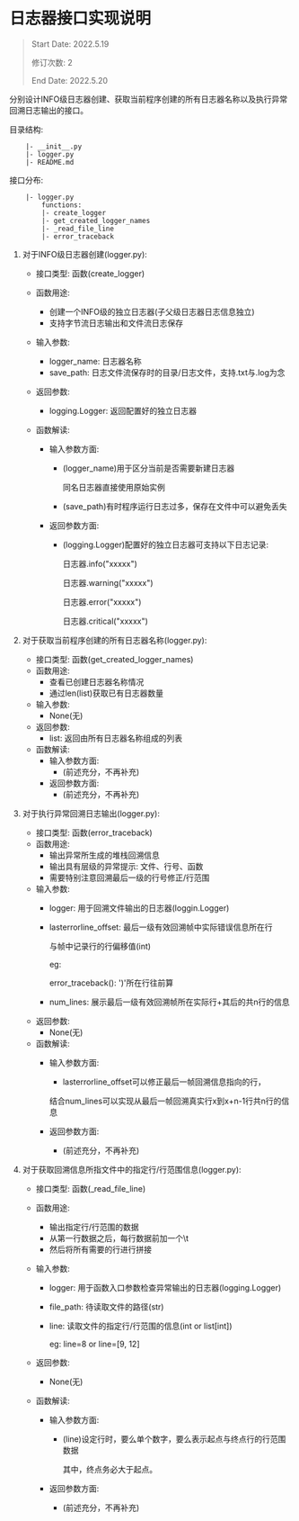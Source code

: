 # 日志器接口实现说明

> Start Date: 2022.5.19
> 
> 修订次数: 2
> 
> End Date: 2022.5.20

分别设计INFO级日志器创建、获取当前程序创建的所有日志器名称以及执行异常回溯日志输出的接口。

目录结构:
```
    |- __init__.py
    |- logger.py
    |- README.md
```

接口分布:
```
    |- logger.py
        functions:
        |- create_logger
        |- get_created_logger_names
        |- _read_file_line
        |- error_traceback
```

1. 对于INFO级日志器创建(logger.py):
    - 接口类型: 函数(create_logger)
    - 函数用途:
        - 创建一个INFO级的独立日志器(子父级日志器日志信息独立)
        - 支持字节流日志输出和文件流日志保存
    - 输入参数:
        - logger_name: 日志器名称
        - save_path: 日志文件流保存时的目录/日志文件，支持.txt与.log为念

    - 返回参数:
        - logging.Logger: 返回配置好的独立日志器
    - 函数解读:
        - 输入参数方面:
            - (logger_name)用于区分当前是否需要新建日志器

                同名日志器直接使用原始实例
            - (save_path)有时程序运行日志过多，保存在文件中可以避免丢失
        - 返回参数方面:
            - (logging.Logger)配置好的独立日志器可支持以下日志记录:

                日志器.info("xxxxx")

                日志器.warning("xxxxx")

                日志器.error("xxxxx")

                日志器.critical("xxxxx")

2. 对于获取当前程序创建的所有日志器名称(logger.py):
    - 接口类型: 函数(get_created_logger_names)
    - 函数用途:
        - 查看已创建日志器名称情况
        - 通过len(list)获取已有日志器数量
    - 输入参数:
        - None(无)
    - 返回参数:
        - list: 返回由所有日志器名称组成的列表
    - 函数解读:
        - 输入参数方面:
            - (前述充分，不再补充)
        - 返回参数方面:
            - (前述充分，不再补充)

3. 对于执行异常回溯日志输出(logger.py):
    - 接口类型: 函数(error_traceback)
    - 函数用途:
        - 输出异常所生成的堆栈回溯信息
        - 输出具有层级的异常提示: 文件、行号、函数
        - 需要特别注意回溯最后一级的行号修正/行范围
    - 输入参数:
        - logger: 用于回溯文件输出的日志器(loggin.Logger)
        - lasterrorline_offset: 最后一级有效回溯帧中实际错误信息所在行

            与帧中记录行的行偏移值(int)

            eg:

            error_traceback(): ')'所在行往前算

        - num_lines: 展示最后一级有效回溯帧所在实际行+其后的共n行的信息
    - 返回参数:
        - None(无)
    - 函数解读:
        - 输入参数方面:
            - lasterrorline_offset可以修正最后一帧回溯信息指向的行，
            
            结合num_lines可以实现从最后一帧回溯真实行x到x+n-1行共n行的信息

        - 返回参数方面:
            - (前述充分，不再补充)

4. 对于获取回溯信息所指文件中的指定行/行范围信息(logger.py):
    - 接口类型: 函数(_read_file_line)
    - 函数用途:
        - 输出指定行/行范围的数据
        - 从第一行数据之后，每行数据前加一个\t
        - 然后将所有需要的行进行拼接
    - 输入参数:
        - logger: 用于函数入口参数检查异常输出的日志器(logging.Logger)
        - file_path: 待读取文件的路径(str)
        - line: 读取文件的指定行/行范围的信息(int or list[int])

            eg: line=8 or line=[9, 12]

    - 返回参数:
        - None(无)
    - 函数解读:
        - 输入参数方面:
            - (line)设定行时，要么单个数字，要么表示起点与终点行的行范围数据

                其中，终点务必大于起点。

        - 返回参数方面:
            - (前述充分，不再补充)